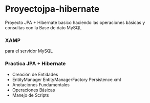 # Proyectojpa-hibernate
Proyecto JPA + Hibernate basico haciendo las operaciones básicas y consultas con la Base de dato MySQL
### XAMP 
para el servidor MySQL

### Practica JPA + Hibernate
* Creación de Entidades
* EntityManager EntityManagerFactory Persistence.xml
* Anotaciones Fundamentales
* Operaciones Básicas 
* Manejo de Scripts
